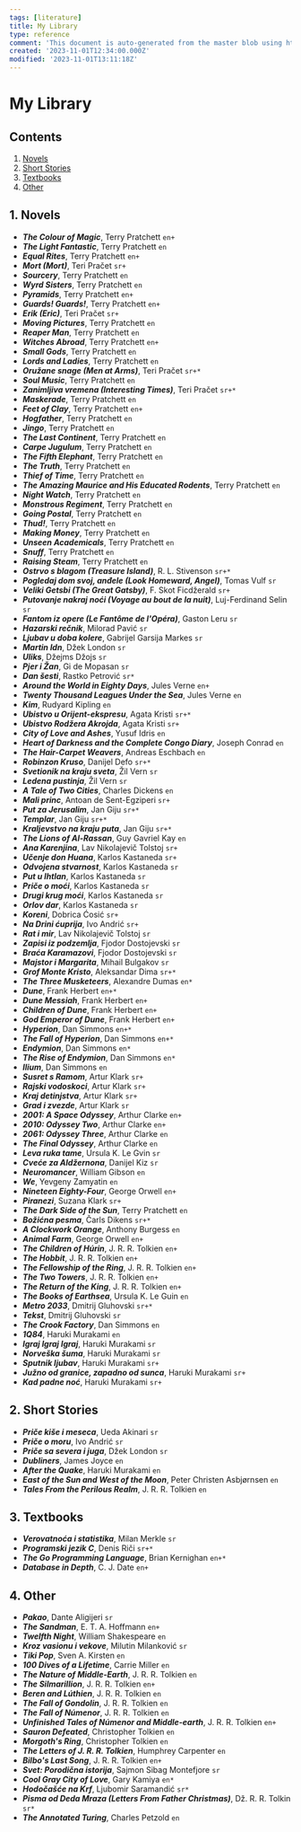 ```yaml
---
tags: [literature]
title: My Library
type: reference
comment: 'This document is auto-generated from the master blob using https://github.com/cicovic-andrija/litconv.'
created: '2023-11-01T12:34:00.000Z'
modified: '2023-11-01T13:11:18Z'
---
```


# My Library

## Contents

1. [Novels](#novels)
2. [Short Stories](#short-stories)
3. [Textbooks](#textbooks)
4. [Other](#other)

## 1. Novels

- **_The Colour of Magic_**, Terry Pratchett `en+`
- **_The Light Fantastic_**, Terry Pratchett `en`
- **_Equal Rites_**, Terry Pratchett `en+`
- **_Mort (Mort)_**, Teri Pračet `sr+`
- **_Sourcery_**, Terry Pratchett `en`
- **_Wyrd Sisters_**, Terry Pratchett `en`
- **_Pyramids_**, Terry Pratchett `en+`
- **_Guards! Guards!_**, Terry Pratchett `en+`
- **_Erik (Eric)_**, Teri Pračet `sr+`
- **_Moving Pictures_**, Terry Pratchett `en`
- **_Reaper Man_**, Terry Pratchett `en`
- **_Witches Abroad_**, Terry Pratchett `en+`
- **_Small Gods_**, Terry Pratchett `en`
- **_Lords and Ladies_**, Terry Pratchett `en`
- **_Oružane snage (Men at Arms)_**, Teri Pračet `sr+*`
- **_Soul Music_**, Terry Pratchett `en`
- **_Zanimljiva vremena (Interesting Times)_**, Teri Pračet `sr+*`
- **_Maskerade_**, Terry Pratchett `en`
- **_Feet of Clay_**, Terry Pratchett `en+`
- **_Hogfather_**, Terry Pratchett `en`
- **_Jingo_**, Terry Pratchett `en`
- **_The Last Continent_**, Terry Pratchett `en`
- **_Carpe Jugulum_**, Terry Pratchett `en`
- **_The Fifth Elephant_**, Terry Pratchett `en`
- **_The Truth_**, Terry Pratchett `en`
- **_Thief of Time_**, Terry Pratchett `en`
- **_The Amazing Maurice and His Educated Rodents_**, Terry Pratchett `en`
- **_Night Watch_**, Terry Pratchett `en`
- **_Monstrous Regiment_**, Terry Pratchett `en`
- **_Going Postal_**, Terry Pratchett `en`
- **_Thud!_**, Terry Pratchett `en`
- **_Making Money_**, Terry Pratchett `en`
- **_Unseen Academicals_**, Terry Pratchett `en`
- **_Snuff_**, Terry Pratchett `en`
- **_Raising Steam_**, Terry Pratchett `en`
- **_Ostrvo s blagom (Treasure Island)_**, R. L. Stivenson `sr+*`
- **_Pogledaj dom svoj, anđele (Look Homeward, Angel)_**, Tomas Vulf `sr`
- **_Veliki Getsbi (The Great Gatsby)_**, F. Skot Ficdžerald `sr+`
- **_Putovanje nakraj noći (Voyage au bout de la nuit)_**, Luj-Ferdinand Selin `sr`
- **_Fantom iz opere (Le Fantôme de l'Opéra)_**, Gaston Leru `sr`
- **_Hazarski rečnik_**, Milorad Pavić `sr`
- **_Ljubav u doba kolere_**, Gabrijel Garsija Markes `sr`
- **_Martin Idn_**, Džek London `sr`
- **_Uliks_**, Džejms Džojs `sr`
- **_Pjer i Žan_**, Gi de Mopasan `sr`
- **_Dan šesti_**, Rastko Petrović `sr*`
- **_Around the World in Eighty Days_**, Jules Verne `en+`
- **_Twenty Thousand Leagues Under the Sea_**, Jules Verne `en`
- **_Kim_**, Rudyard Kipling `en`
- **_Ubistvo u Orijent-ekspresu_**, Agata Kristi `sr+*`
- **_Ubistvo Rodžera Akrojda_**, Agata Kristi `sr+`
- **_City of Love and Ashes_**, Yusuf Idris `en`
- **_Heart of Darkness and the Complete Congo Diary_**, Joseph Conrad `en`
- **_The Hair-Carpet Weavers_**, Andreas Eschbach `en`
- **_Robinzon Kruso_**, Danijel Defo `sr+*`
- **_Svetionik na kraju sveta_**, Žil Vern `sr`
- **_Ledena pustinja_**, Žil Vern `sr`
- **_A Tale of Two Cities_**, Charles Dickens `en`
- **_Mali princ_**, Antoan de Sent-Egziperi `sr+`
- **_Put za Jerusalim_**, Jan Giju `sr+*`
- **_Templar_**, Jan Giju `sr+*`
- **_Kraljevstvo na kraju puta_**, Jan Giju `sr+*`
- **_The Lions of Al-Rassan_**, Guy Gavriel Kay `en`
- **_Ana Karenjina_**, Lav Nikolajevič Tolstoj `sr+`
- **_Učenje don Huana_**, Karlos Kastaneda `sr+`
- **_Odvojena stvarnost_**, Karlos Kastaneda `sr`
- **_Put u Ihtlan_**, Karlos Kastaneda `sr`
- **_Priče o moći_**, Karlos Kastaneda `sr`
- **_Drugi krug moći_**, Karlos Kastaneda `sr`
- **_Orlov dar_**, Karlos Kastaneda `sr`
- **_Koreni_**, Dobrica Ćosić `sr+`
- **_Na Drini ćuprija_**, Ivo Andrić `sr+`
- **_Rat i mir_**, Lav Nikolajevič Tolstoj `sr`
- **_Zapisi iz podzemlja_**, Fjodor Dostojevski `sr`
- **_Braća Karamazovi_**, Fjodor Dostojevski `sr`
- **_Majstor i Margarita_**, Mihail Bulgakov `sr`
- **_Grof Monte Kristo_**, Aleksandar Dima `sr+*`
- **_The Three Musketeers_**, Alexandre Dumas `en*`
- **_Dune_**, Frank Herbert `en+*`
- **_Dune Messiah_**, Frank Herbert `en+`
- **_Children of Dune_**, Frank Herbert `en+`
- **_God Emperor of Dune_**, Frank Herbert `en+`
- **_Hyperion_**, Dan Simmons `en+*`
- **_The Fall of Hyperion_**, Dan Simmons `en+*`
- **_Endymion_**, Dan Simmons `en*`
- **_The Rise of Endymion_**, Dan Simmons `en*`
- **_Ilium_**, Dan Simmons `en`
- **_Susret s Ramom_**, Artur Klark `sr+`
- **_Rajski vodoskoci_**, Artur Klark `sr+`
- **_Kraj detinjstva_**, Artur Klark `sr+`
- **_Grad i zvezde_**, Artur Klark `sr`
- **_2001: A Space Odyssey_**, Arthur Clarke `en+`
- **_2010: Odyssey Two_**, Arthur Clarke `en+`
- **_2061: Odyssey Three_**, Arthur Clarke `en`
- **_The Final Odyssey_**, Arthur Clarke `en`
- **_Leva ruka tame_**, Ursula K. Le Gvin `sr`
- **_Cveće za Aldžernona_**, Danijel Kiz `sr`
- **_Neuromancer_**, William Gibson `en`
- **_We_**, Yevgeny Zamyatin `en`
- **_Nineteen Eighty-Four_**, George Orwell `en+`
- **_Piranezi_**, Suzana Klark `sr+`
- **_The Dark Side of the Sun_**, Terry Pratchett `en`
- **_Božićna pesma_**, Čarls Dikens `sr+*`
- **_A Clockwork Orange_**, Anthony Burgess `en`
- **_Animal Farm_**, George Orwell `en+`
- **_The Children of Húrin_**, J. R. R. Tolkien `en+`
- **_The Hobbit_**, J. R. R. Tolkien `en+`
- **_The Fellowship of the Ring_**, J. R. R. Tolkien `en+`
- **_The Two Towers_**, J. R. R. Tolkien `en+`
- **_The Return of the King_**, J. R. R. Tolkien `en+`
- **_The Books of Earthsea_**, Ursula K. Le Guin `en`
- **_Metro 2033_**, Dmitrij Gluhovski `sr+*`
- **_Tekst_**, Dmitrij Gluhovski `sr`
- **_The Crook Factory_**, Dan Simmons `en`
- **_1Q84_**, Haruki Murakami `en`
- **_Igraj Igraj Igraj_**, Haruki Murakami `sr`
- **_Norveška šuma_**, Haruki Murakami `sr`
- **_Sputnik ljubav_**, Haruki Murakami `sr+`
- **_Južno od granice, zapadno od sunca_**, Haruki Murakami `sr+`
- **_Kad padne noć_**, Haruki Murakami `sr+`

## 2. Short Stories

- **_Priče kiše i meseca_**, Ueda Akinari `sr`
- **_Priče o moru_**, Ivo Andrić `sr`
- **_Priče sa severa i juga_**, Džek London `sr`
- **_Dubliners_**, James Joyce `en`
- **_After the Quake_**, Haruki Murakami `en`
- **_East of the Sun and West of the Moon_**, Peter Christen Asbjørnsen `en`
- **_Tales From the Perilous Realm_**, J. R. R. Tolkien `en`

## 3. Textbooks

- **_Verovatnoća i statistika_**, Milan Merkle `sr`
- **_Programski jezik C_**, Denis Riči `sr+*`
- **_The Go Programming Language_**, Brian Kernighan `en+*`
- **_Database in Depth_**, C. J. Date `en+`

## 4. Other

- **_Pakao_**, Dante Aligijeri `sr`
- **_The Sandman_**, E. T. A. Hoffmann `en+`
- **_Twelfth Night_**, William Shakespeare `en`
- **_Kroz vasionu i vekove_**, Milutin Milanković `sr`
- **_Tiki Pop_**, Sven A. Kirsten `en`
- **_100 Dives of a Lifetime_**, Carrie Miller `en`
- **_The Nature of Middle-Earth_**, J. R. R. Tolkien `en`
- **_The Silmarillion_**, J. R. R. Tolkien `en+`
- **_Beren and Lúthien_**, J. R. R. Tolkien `en`
- **_The Fall of Gondolin_**, J. R. R. Tolkien `en`
- **_The Fall of Númenor_**, J. R. R. Tolkien `en`
- **_Unfinished Tales of Númenor and Middle-earth_**, J. R. R. Tolkien `en+`
- **_Sauron Defeated_**, Christopher Tolkien `en`
- **_Morgoth's Ring_**, Christopher Tolkien `en`
- **_The Letters of J. R. R. Tolkien_**, Humphrey Carpenter `en`
- **_Bilbo's Last Song_**, J. R. R. Tolkien `en+`
- **_Svet: Porodična istorija_**, Sajmon Sibag Montefjore `sr`
- **_Cool Gray City of Love_**, Gary Kamiya `en*`
- **_Hodočašće na Krf_**, Ljubomir Saramandić `sr*`
- **_Pisma od Deda Mraza (Letters From Father Christmas)_**, Dž. R. R. Tolkin `sr*`
- **_The Annotated Turing_**, Charles Petzold `en`
